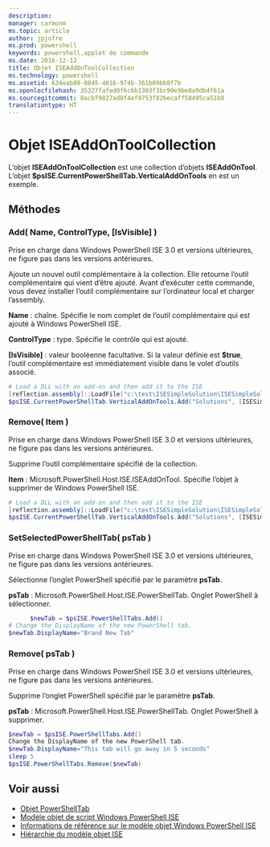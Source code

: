 ```yaml
---
description: 
manager: carmonm
ms.topic: article
author: jpjofre
ms.prod: powershell
keywords: powershell,applet de commande
ms.date: 2016-12-12
title: Objet ISEAddOnToolCollection
ms.technology: powershell
ms.assetid: 634eab89-0845-4016-974b-361b09bb8f7b
ms.openlocfilehash: 35327fafed0f6c6b1303f3bc99e9be8a9db4f61a
ms.sourcegitcommit: 8acbf9827ad8f4ef9753f826ecaff58495ca51b0
translationtype: HT
---
```

# <a name="the-iseaddontoolcollection-object"></a>Objet ISEAddOnToolCollection
  L’objet **ISEAddOnToolCollection** est une collection d’objets **ISEAddOnTool**. L’objet **$psISE.CurrentPowerShellTab.VerticalAddOnTools** en est un exemple.

## <a name="methods"></a>Méthodes

### <a name="add-name-controltype-isvisible-"></a>Add\( Name, ControlType, \[IsVisible\] \)
  Prise en charge dans Windows PowerShell ISE 3.0 et versions ultérieures, ne figure pas dans les versions antérieures. 

 Ajoute un nouvel outil complémentaire à la collection. Elle retourne l’outil complémentaire qui vient d’être ajouté. Avant d’exécuter cette commande, vous devez installer l’outil complémentaire sur l’ordinateur local et charger l’assembly.

 **Name** : chaîne. Spécifie le nom complet de l’outil complémentaire qui est ajouté à Windows PowerShell ISE.

 **ControlType** : type. Spécifie le contrôle qui est ajouté.

 **\[IsVisible\]** : valeur booléenne facultative. Si la valeur définie est **$true**, l’outil complémentaire est immédiatement visible dans le volet d’outils associé.

```PowerShell
# Load a DLL with an add-on and then add it to the ISE
[reflection.assembly]::LoadFile("c:\test\ISESimpleSolution\ISESimpleSolution.dll")
$psISE.CurrentPowerShellTab.VerticalAddOnTools.Add("Solutions", [ISESimpleSolution.Solution], $true)
```

### <a name="remove-item-"></a>Remove\( Item \)
  Prise en charge dans Windows PowerShell ISE 3.0 et versions ultérieures, ne figure pas dans les versions antérieures. 

 Supprime l’outil complémentaire spécifié de la collection.

 **Item** : Microsoft.PowerShell.Host.ISE.ISEAddOnTool. Spécifie l’objet à supprimer de Windows PowerShell ISE.

```PowerShell
# Load a DLL with an add-on and then add it to the ISE
[reflection.assembly]::LoadFile("c:\test\ISESimpleSolution\ISESimpleSolution.dll")
$psISE.CurrentPowerShellTab.VerticalAddOnTools.Add("Solutions", [ISESimpleSolution.Solution], $true)
```

### <a name="setselectedpowershelltab-pstab-"></a>SetSelectedPowerShellTab\( psTab \)
  Prise en charge dans Windows PowerShell ISE 3.0 et versions ultérieures, ne figure pas dans les versions antérieures. 

 Sélectionne l’onglet PowerShell spécifié par le paramètre **psTab**.

 **psTab** : Microsoft.PowerShell.Host.ISE.PowerShellTab. Onglet PowerShell à sélectionner.

```PowerShell
      $newTab = $psISE.PowerShellTabs.Add()
# Change the DisplayName of the new PowerShell tab. 
$newTab.DisplayName="Brand New Tab"
```

### <a name="remove-pstab-"></a>Remove\( psTab \)
  Prise en charge dans Windows PowerShell ISE 3.0 et versions ultérieures, ne figure pas dans les versions antérieures. 

 Supprime l’onglet PowerShell spécifié par le paramètre **psTab**.

 **psTab** : Microsoft.PowerShell.Host.ISE.PowerShellTab. Onglet PowerShell à supprimer.

```PowerShell
$newTab = $psISE.PowerShellTabs.Add()
Change the DisplayName of the new PowerShell tab. 
$newTab.DisplayName="This tab will go away in 5 seconds" 
sleep 5 
$psISE.PowerShellTabs.Remove($newTab)
```

## <a name="see-also"></a>Voir aussi
- [Objet PowerShellTab](The-PowerShellTab-Object.md) 
- [Modèle objet de script Windows PowerShell ISE](The-Windows-PowerShell-ISE-Scripting-Object-Model.md) 
- [Informations de référence sur le modèle objet Windows PowerShell ISE](Windows-PowerShell-ISE-Object-Model-Reference.md) 
- [Hiérarchie du modèle objet ISE](The-ISE-Object-Model-Hierarchy.md)

  
